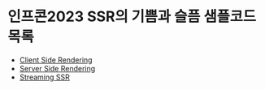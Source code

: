 # 인프콘2023 SSR의 기쁨과 슬픔 샘플코드 목록

- [Client Side Rendering](https://github.com/rotoshine/infcon2023-sample-csr)
- [Server Side Rendering](https://github.com/rotoshine/infcon2023-sample-ssr)
- [Streaming SSR](https://github.com/rotoshine/infcon2023-sample-streaming-ssr)
